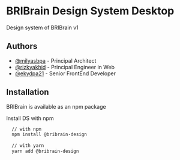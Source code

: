 
# BRIBrain Design System Desktop

Design system of BRIBrain v1




## Authors

- [@milyasbpa](https://www.github.com/milyasbpa) - Principal Architect
- [@rizkyakhid](https://www.github.com/rizkyakhid) - Principal Engineer in Web
- [@ekydpa21](https://www.github.com/ekydpa21) - Senior FrontEnd Developer


## Installation

BRIBrain is available as an npm package

Install DS with npm

```bash
  // with npm
  npm install @bribrain-design
  
  // with yarn
  yarn add @bribrain-design
```
    